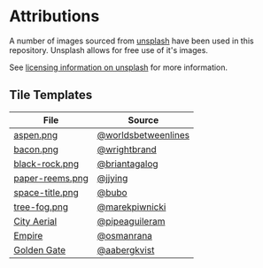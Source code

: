 # Attributions

A number of images sourced from [unsplash](www.unsplash.com) have been used in this repository.
Unsplash allows for free use of it's images. 

See [licensing information on unsplash](https://unsplash.com/license) for more information.

## Tile Templates

| File | Source|
|---|---|
|[aspen.png](./template-images/aspen.png)|[@worldsbetweenlines](https://unsplash.com/@worldsbetweenlines)|
|[bacon.png](./template-images/bacon.png)|[@wrightbrand](https://unsplash.com/@wrightbrand)|
|[black-rock.png](./template-images/black-rock.png)|[@briantagalog](https://unsplash.com/@briantagalog)| 
|[paper-reems.png](./template-images/paper-reems.png)|[@jjying](https://unsplash.com/@jjying)| 
|[space-title.png](./template-images/space-title.png)| [@bubo](https://unsplash.com/@bubo)  | 
|[tree-fog.png](./template-images/tree-fog.png)|[@marekpiwnicki](https://unsplash.com/@marekpiwnicki)|
|[City Aerial](./template-images/Covers&#32;\|&#32;City&#32;Aerial.png)|[@pipeaguileram](https://unsplash.com/@pipeaguileram)|
|[Empire](./template-images/Covers&#32;\|&#32;Empire.png)|[@osmanrana](https://unsplash.com/@osmanrana)|
|[Golden Gate](./template-images/Covers&#32;\|&#32;Golden&#32;Gate.png)|[@aabergkvist](https://unsplash.com/@aabergkvist)|
